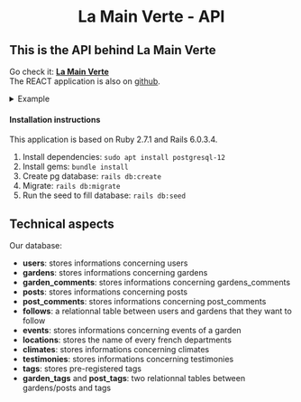 <h1 align="center">
  <strong align="center">La Main Verte - API</strong>
</h1>

## This is the API behind La Main Verte

Go check it: __[La Main Verte](https://la-main-verte.herokuapp.com/)__  
The REACT application is also on [github](https://github.com/antoine-tech/NEXT_REACT_LaMainVerte).

<details>
<summary>Example</summary>

flibustier [at] yopmail.com || azerty
</details>  

#### Installation instructions

This application is based on Ruby 2.7.1 and Rails 6.0.3.4.
1. Install dependencies: `sudo apt install postgresql-12`
2. Install gems: `bundle install`
3. Create pg database: `rails db:create`
4. Migrate: `rails db:migrate`
5. Run the seed to fill database: `rails db:seed`
   
##  Technical aspects
Our database:
* __users__: stores informations concerning users
* __gardens__: stores informations concerning gardens
* __garden_comments__: stores informations concerning gardens_comments
* __posts__: stores informations concerning posts
* __post_comments__: stores informations concerning post_comments
* __follows__: a relationnal table between users and gardens that they want to follow
* __events__: stores informations concerning events of a garden
* __locations__: stores the name of every french departments
* __climates__: stores informations concerning climates
* __testimonies__: stores informations concerning testimonies
* __tags__: stores pre-registered tags
* __garden_tags__ and __post_tags__: two relationnal tables between gardens/posts and tags

